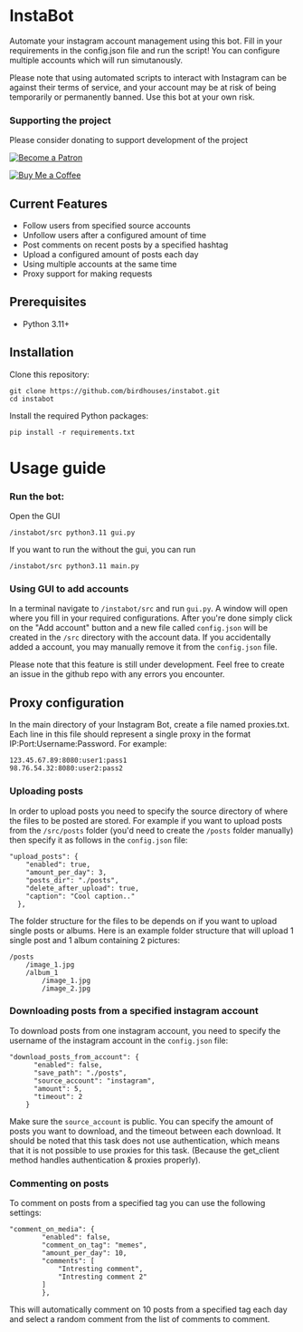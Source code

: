 # InstaBot
Automate your instagram account management using this bot. Fill in your requirements in the config.json file and run the script! You can configure multiple accounts which will run simutanously.

Please note that using automated scripts to interact with Instagram can be against their terms of service, and your account may be at risk of being temporarily or permanently banned. Use this bot at your own risk.

### Supporting the project
Please consider donating to support development of the project

[![Become a Patron](https://c5.patreon.com/external/logo/become_a_patron_button.png)](https://www.patreon.com/birdhouses) <br>

[![Buy Me a Coffee](https://img.shields.io/badge/Buy%20Me%20a-Coffee-orange)](https://www.buymeacoffee.com/birdhouses) <br>


## Current Features
- Follow users from specified source accounts
- Unfollow users after a configured amount of time
- Post comments on recent posts by a specified hashtag
- Upload a configured amount of posts each day
- Using multiple accounts at the same time
- Proxy support for making requests


## Prerequisites

- Python 3.11+

## Installation

Clone this repository:

    git clone https://github.com/birdhouses/instabot.git
    cd instabot

Install the required Python packages:

    pip install -r requirements.txt

# Usage guide
### Run the bot:
Open the GUI

    /instabot/src python3.11 gui.py

If you want to run the without the gui, you can run

    /instabot/src python3.11 main.py

### Using GUI to add accounts
In a terminal navigate to ```/instabot/src``` and run ```gui.py```. A window will open where you fill in your required configurations. After you're done simply click on the "Add account" button and a new file called ```config.json``` will be created in the ```/src``` directory with the account data.
If you accidentally added a account, you may manually remove it from the ```config.json``` file.

Please note that this feature is still under development. Feel free to create an issue in the github repo with any errors you encounter.

## Proxy configuration
In the main directory of your Instagram Bot, create a file named proxies.txt. Each line in this file should represent a single proxy in the format IP:Port:Username:Password. For example:

    123.45.67.89:8080:user1:pass1
    98.76.54.32:8080:user2:pass2

### Uploading posts
In order to upload posts you need to specify the source directory of where the files to be posted are stored.
For example if you want to upload posts from the `/src/posts` folder (you'd need to create the `/posts` folder manually) then specify it as follows in the `config.json` file:

    "upload_posts": {
        "enabled": true,
        "amount_per_day": 3,
        "posts_dir": "./posts",
        "delete_after_upload": true,
        "caption": "Cool caption.."
      },
The folder structure for the files to be depends on if you want to upload single posts or albums. Here is an example folder structure that will upload 1 single post and 1 album containing 2 pictures:

    /posts
        /image_1.jpg
        /album_1
            /image_1.jpg
            /image_2.jpg

### Downloading posts from a specified instagram account
To download posts from one instagram account, you need to specify the username of the instagram account in the `config.json` file:

    "download_posts_from_account": {
          "enabled": false,
          "save_path": "./posts",
          "source_account": "instagram",
          "amount": 5,
          "timeout": 2
        }
Make sure the `source_account` is public. You can specify the amount of posts you want to download, and the timeout between each download.
It should be noted that this task does not use authentication, which means that it is not possible to use proxies for this task. (Because the get_client method handles authentication & proxies properly).

### Commenting on posts
To comment on posts from a specified tag you can use the following settings:

    "comment_on_media": {
            "enabled": false,
            "comment_on_tag": "memes",
            "amount_per_day": 10,
            "comments": [
                "Intresting comment",
                "Intresting comment 2"
            ]
            },
This will automatically comment on 10 posts from a specified tag each day and select a random comment from the list of comments to comment.

